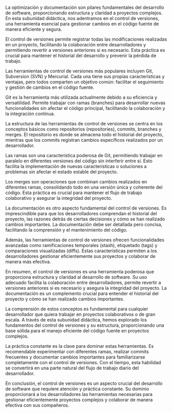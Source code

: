 La optimización y documentación son pilares fundamentales del desarrollo de software, proporcionando estructura y claridad a proyectos complejos. En esta subunidad didáctica, nos adentramos en el control de versiones, una herramienta esencial para gestionar cambios en el código fuente de manera eficiente y segura.

El control de versiones permite registrar todas las modificaciones realizadas en un proyecto, facilitando la colaboración entre desarrolladores y permitiendo revertir a versiones anteriores si es necesario. Esta práctica es crucial para mantener el historial del desarrollo y prevenir la pérdida de trabajo.

Las herramientas de control de versiones más populares incluyen Git, Subversion (SVN) y Mercurial. Cada una tiene sus propias características y ventajas, pero todos comparten un objetivo común: facilitar el seguimiento y gestión de cambios en el código fuente.

Git es la herramienta más utilizada actualmente debido a su eficiencia y versatilidad. Permite trabajar con ramas (branches) para desarrollar nuevas funcionalidades sin afectar el código principal, facilitando la colaboración y la integración continua.

La estructura de las herramientas de control de versiones se centra en los conceptos básicos como repositorios (repositories), commits, branches y merges. El repositorio es donde se almacena todo el historial del proyecto, mientras que los commits registran cambios específicos realizados por un desarrollador.

Las ramas son una característica poderosa de Git, permitiendo trabajar en paralelo en diferentes versiones del código sin interferir entre sí. Esto facilita la implementación de nuevas características o soluciones a problemas sin afectar el estado estable del proyecto.

Los merges son operaciones que combinan cambios realizados en diferentes ramas, consolidando todo en una versión única y coherente del código. Esta práctica es crucial para mantener el flujo de trabajo colaborativo y asegurar la integridad del proyecto.

La documentación es otro aspecto fundamental del control de versiones. Es imprescindible para que los desarrolladores comprendan el historial del proyecto, las razones detrás de ciertas decisiones y cómo se han realizado cambios importantes. La documentación debe ser detallada pero concisa, facilitando la comprensión y el mantenimiento del código.

Además, las herramientas de control de versiones ofrecen funcionalidades avanzadas como ramificaciones temporales (stash), etiquetado (tags) y comparaciones visualizadas (diffs). Estas características permiten a los desarrolladores gestionar eficientemente sus proyectos y colaborar de manera más efectiva.

En resumen, el control de versiones es una herramienta poderosa que proporciona estructura y claridad al desarrollo de software. Su uso adecuado facilita la colaboración entre desarrolladores, permite revertir a versiones anteriores si es necesario y asegura la integridad del proyecto. La documentación es un complemento crucial para entender el historial del proyecto y cómo se han realizado cambios importantes.

La comprensión de estos conceptos es fundamental para cualquier desarrollador que quiera trabajar en proyectos colaborativos o de gran escala. A través de esta subunidad didáctica, hemos explorado los fundamentos del control de versiones y su estructura, proporcionando una base sólida para el manejo eficiente del código fuente en proyectos complejos.

La práctica constante es la clave para dominar estas herramientas. Es recomendable experimentar con diferentes ramas, realizar commits frecuentes y documentar cambios importantes para familiarizarse completamente con el control de versiones. Con el tiempo, esta habilidad se convertirá en una parte natural del flujo de trabajo diario del desarrollador.

En conclusión, el control de versiones es un aspecto crucial del desarrollo de software que requiere atención y práctica constante. Su dominio proporcionará a los desarrolladores las herramientas necesarias para gestionar eficientemente proyectos complejos y colaborar de manera efectiva con sus compañeros.
